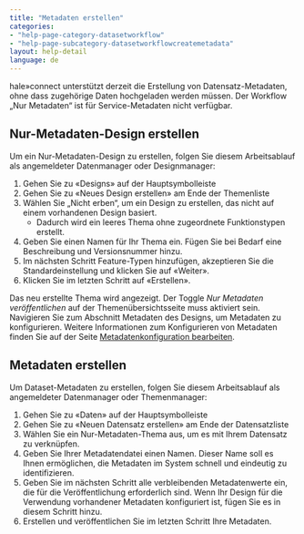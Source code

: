 ```yaml
---
title: "Metadaten erstellen"
categories:
- "help-page-category-datasetworkflow"
- "help-page-subcategory-datasetworkflowcreatemetadata"
layout: help-detail
language: de
---
```



hale»connect unterstützt derzeit die Erstellung von Datensatz-Metadaten, ohne dass zugehörige Daten hochgeladen werden müssen. Der Workflow „Nur Metadaten“ ist für Service-Metadaten nicht verfügbar.

## Nur-Metadaten-Design erstellen ##

Um ein Nur-Metadaten-Design zu erstellen, folgen Sie diesem Arbeitsablauf als angemeldeter Datenmanager oder Designmanager:

1. Gehen Sie zu &laquo;Designs&raquo; auf der Hauptsymbolleiste
2. Gehen Sie zu &laquo;Neues Design erstellen&raquo; am Ende der Themenliste
3. Wählen Sie „Nicht erben“, um ein Design zu erstellen, das nicht auf einem vorhandenen Design basiert.
     * Dadurch wird ein leeres Thema ohne zugeordnete Funktionstypen erstellt.
4. Geben Sie einen Namen für Ihr Thema ein. Fügen Sie bei Bedarf eine Beschreibung und Versionsnummer hinzu.
5. Im nächsten Schritt Feature-Typen hinzufügen, akzeptieren Sie die Standardeinstellung und klicken Sie auf &laquo;Weiter&raquo;.
6. Klicken Sie im letzten Schritt auf &laquo;Erstellen&raquo;.

Das neu erstellte Thema wird angezeigt. Der Toggle *Nur Metadaten veröffentlichen* auf der Themenübersichtsseite muss aktiviert sein. Navigieren Sie zum Abschnitt Metadaten des Designs, um Metadaten zu konfigurieren. Weitere Informationen zum Konfigurieren von Metadaten finden Sie auf der Seite [Metadatenkonfiguration bearbeiten](../../setup-hc/edit-metadata-config/2015-02-10-theme-edit-metadata).

## Metadaten erstellen ##

Um Dataset-Metadaten zu erstellen, folgen Sie diesem Arbeitsablauf als angemeldeter Datenmanager oder Themenmanager:

1. Gehen Sie zu &laquo;Daten&raquo; auf der Hauptsymbolleiste
2. Gehen Sie zu &laquo;Neuen Datensatz erstellen&raquo; am Ende der Datensatzliste
3. Wählen Sie ein Nur-Metadaten-Thema aus, um es mit Ihrem Datensatz zu verknüpfen.
4. Geben Sie Ihrer Metadatendatei einen Namen. Dieser Name soll es Ihnen ermöglichen, die Metadaten im System schnell und eindeutig zu identifizieren.
5. Geben Sie im nächsten Schritt alle verbleibenden Metadatenwerte ein, die für die Veröffentlichung erforderlich sind. Wenn Ihr Design für die Verwendung vorhandener Metadaten konfiguriert ist, fügen Sie es in diesem Schritt hinzu.
6. Erstellen und veröffentlichen Sie im letzten Schritt Ihre Metadaten.
